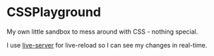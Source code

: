 # CSSPlayground
My own little sandbox to mess around with CSS - nothing special.

I use [live-server](https://github.com/tapio/live-server) for live-reload so I can see my changes in real-time. 
